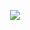 <p align = "center">
<a href="https://github.com/anuraghazra/github-readme-stats">
  <img src="https://github-readme-stats.vercel.app/api/top-langs/?username=FincatBueno&size_weight=0.5&count_weight=1&layout=donut&theme=tokyonight" />
</a>
</p>

